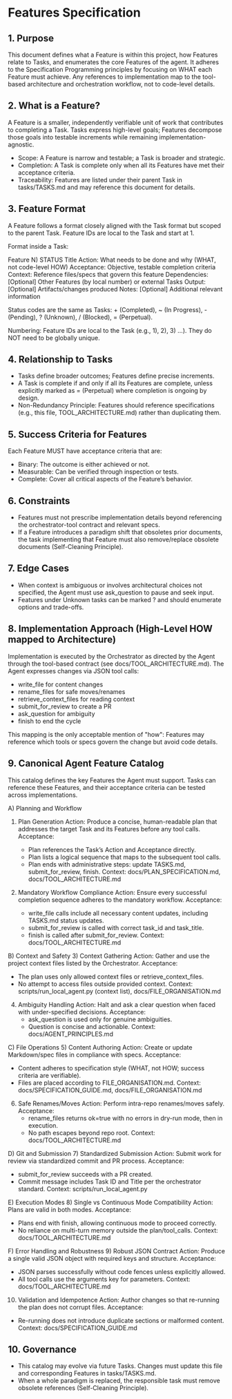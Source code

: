 # Features Specification

## 1. Purpose
This document defines what a Feature is within this project, how Features relate to Tasks, and enumerates the core Features of the agent. It adheres to the Specification Programming principles by focusing on WHAT each Feature must achieve. Any references to implementation map to the tool-based architecture and orchestration workflow, not to code-level details.

## 2. What is a Feature?
A Feature is a smaller, independently verifiable unit of work that contributes to completing a Task. Tasks express high-level goals; Features decompose those goals into testable increments while remaining implementation-agnostic.

- Scope: A Feature is narrow and testable; a Task is broader and strategic.
- Completion: A Task is complete only when all its Features have met their acceptance criteria.
- Traceability: Features are listed under their parent Task in tasks/TASKS.md and may reference this document for details.

## 3. Feature Format
A Feature follows a format closely aligned with the Task format but scoped to the parent Task. Feature IDs are local to the Task and start at 1.

Format inside a Task:

Feature N) STATUS Title
   Action: What needs to be done and why (WHAT, not code-level HOW)
   Acceptance: Objective, testable completion criteria
   Context: Reference files/specs that govern this feature
   Dependencies: [Optional] Other Features (by local number) or external Tasks
   Output: [Optional] Artifacts/changes produced
   Notes: [Optional] Additional relevant information

Status codes are the same as Tasks: + (Completed), ~ (In Progress), - (Pending), ? (Unknown), / (Blocked), = (Perpetual).

Numbering: Feature IDs are local to the Task (e.g., 1), 2), 3) ...). They do NOT need to be globally unique.

## 4. Relationship to Tasks
- Tasks define broader outcomes; Features define precise increments.
- A Task is complete if and only if all its Features are complete, unless explicitly marked as = (Perpetual) where completion is ongoing by design.
- Non-Redundancy Principle: Features should reference specifications (e.g., this file, TOOL_ARCHITECTURE.md) rather than duplicating them.

## 5. Success Criteria for Features
Each Feature MUST have acceptance criteria that are:
- Binary: The outcome is either achieved or not.
- Measurable: Can be verified through inspection or tests.
- Complete: Cover all critical aspects of the Feature’s behavior.

## 6. Constraints
- Features must not prescribe implementation details beyond referencing the orchestrator-tool contract and relevant specs.
- If a Feature introduces a paradigm shift that obsoletes prior documents, the task implementing that Feature must also remove/replace obsolete documents (Self-Cleaning Principle).

## 7. Edge Cases
- When context is ambiguous or involves architectural choices not specified, the Agent must use ask_question to pause and seek input.
- Features under Unknown tasks can be marked ? and should enumerate options and trade-offs.

## 8. Implementation Approach (High-Level HOW mapped to Architecture)
Implementation is executed by the Orchestrator as directed by the Agent through the tool-based contract (see docs/TOOL_ARCHITECTURE.md). The Agent expresses changes via JSON tool calls:
- write_file for content changes
- rename_files for safe moves/renames
- retrieve_context_files for reading context
- submit_for_review to create a PR
- ask_question for ambiguity
- finish to end the cycle

This mapping is the only acceptable mention of "how": Features may reference which tools or specs govern the change but avoid code details.

## 9. Canonical Agent Feature Catalog
This catalog defines the key Features the Agent must support. Tasks can reference these Features, and their acceptance criteria can be tested across implementations.

A) Planning and Workflow
1) Plan Generation
   Action: Produce a concise, human-readable plan that addresses the target Task and its Features before any tool calls.
   Acceptance:
   - Plan references the Task’s Action and Acceptance directly.
   - Plan lists a logical sequence that maps to the subsequent tool calls.
   - Plan ends with administrative steps: update TASKS.md, submit_for_review, finish.
   Context: docs/PLAN_SPECIFICATION.md, docs/TOOL_ARCHITECTURE.md

2) Mandatory Workflow Compliance
   Action: Ensure every successful completion sequence adheres to the mandatory workflow.
   Acceptance:
   - write_file calls include all necessary content updates, including TASKS.md status updates.
   - submit_for_review is called with correct task_id and task_title.
   - finish is called after submit_for_review.
   Context: docs/TOOL_ARCHITECTURE.md

B) Context and Safety
3) Context Gathering
   Action: Gather and use the project context files listed by the Orchestrator.
   Acceptance:
   - The plan uses only allowed context files or retrieve_context_files.
   - No attempt to access files outside provided context.
   Context: scripts/run_local_agent.py (context list), docs/FILE_ORGANISATION.md

4) Ambiguity Handling
   Action: Halt and ask a clear question when faced with under-specified decisions.
   Acceptance:
   - ask_question is used only for genuine ambiguities.
   - Question is concise and actionable.
   Context: docs/AGENT_PRINCIPLES.md

C) File Operations
5) Content Authoring
   Action: Create or update Markdown/spec files in compliance with specs.
   Acceptance:
   - Content adheres to specification style (WHAT, not HOW; success criteria are verifiable).
   - Files are placed according to FILE_ORGANISATION.md.
   Context: docs/SPECIFICATION_GUIDE.md, docs/FILE_ORGANISATION.md

6) Safe Renames/Moves
   Action: Perform intra-repo renames/moves safely.
   Acceptance:
   - rename_files returns ok=true with no errors in dry-run mode, then in execution.
   - No path escapes beyond repo root.
   Context: docs/TOOL_ARCHITECTURE.md

D) Git and Submission
7) Standardized Submission
   Action: Submit work for review via standardized commit and PR process.
   Acceptance:
   - submit_for_review succeeds with a PR created.
   - Commit message includes Task ID and Title per the orchestrator standard.
   Context: scripts/run_local_agent.py

E) Execution Modes
8) Single vs Continuous Mode Compatibility
   Action: Plans are valid in both modes.
   Acceptance:
   - Plans end with finish, allowing continuous mode to proceed correctly.
   - No reliance on multi-turn memory outside the plan/tool_calls.
   Context: docs/TOOL_ARCHITECTURE.md

F) Error Handling and Robustness
9) Robust JSON Contract
   Action: Produce a single valid JSON object with required keys and structure.
   Acceptance:
   - JSON parses successfully without code fences unless explicitly allowed.
   - All tool calls use the arguments key for parameters.
   Context: docs/TOOL_ARCHITECTURE.md

10) Validation and Idempotence
   Action: Author changes so that re-running the plan does not corrupt files.
   Acceptance:
   - Re-running does not introduce duplicate sections or malformed content.
   Context: docs/SPECIFICATION_GUIDE.md

## 10. Governance
- This catalog may evolve via future Tasks. Changes must update this file and corresponding Features in tasks/TASKS.md.
- When a whole paradigm is replaced, the responsible task must remove obsolete references (Self-Cleaning Principle).
